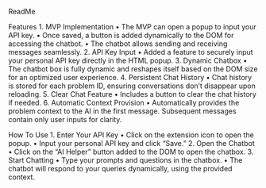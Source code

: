 ReadMe

Features
	1.	MVP Implementation
    	•	The MVP can open a popup to input your API key.
    	•	Once saved, a button is added dynamically to the DOM for accessing the chatbot.
    	•	The chatbot allows sending and receiving messages seamlessly.
	2.	API Key Input
    	•	Added a feature to securely input your personal API key directly in the HTML popup.
	3.	Dynamic Chatbox
    	•	The chatbot box is fully dynamic and reshapes itself based on the DOM size for an optimized user experience.
	4.	Persistent Chat History
    	•	Chat history is stored for each problem ID, ensuring conversations don’t disappear upon reloading.
	5.	Clear Chat Feature
    	•	Includes a button to clear the chat history if needed.
	6.	Automatic Context Provision
    	•	Automatically provides the problem context to the AI in the first message. Subsequent messages contain only user inputs for clarity.

How To Use
	1.	Enter Your API Key
    	•	Click on the extension icon to open the popup.
    	•	Input your personal API key and click “Save.”
	2.	Open the Chatbot
    	•	Click on the “AI Helper” button added to the DOM to open the chatbox.
	3.	Start Chatting
    	•	Type your prompts and questions in the chatbox.
    	•	The chatbot will respond to your queries dynamically, using the provided context.
